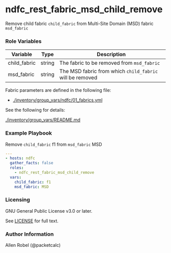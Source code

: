 # ndfc_rest_fabric_msd_child_remove

Remove child fabric ``child_fabric`` from Multi-Site Domain (MSD) fabric ``msd_fabric``

### Role Variables

Variable        | Type   | Description
----------------|--------|----------------------------------------
child_fabric    | string | The fabric to be removed from ``msd_fabric``
msd_fabric      | string | The MSD fabric from which ``child_fabric`` will be removed

Fabric parameters are defined in the following file:

- [./inventory/group_vars/ndfc/01_fabrics.yml](/inventory/group_vars/ndfc/01_fabrics.yml)

See the following for details:

[./inventory/group_vars/README.md](/inventory/group_vars/README.md)

### Example Playbook

Remove ``child_fabric`` f1 from ``msd_fabric`` MSD

```yaml
---
- hosts: ndfc
  gather_facts: false
  roles:
    - ndfc_rest_fabric_msd_child_remove
  vars:
    child_fabric: f1
    msd_fabric: MSD
```

### Licensing

GNU General Public License v3.0 or later.

See [LICENSE](https://www.gnu.org/licenses/gpl-3.0.txt) for full text.

### Author Information

Allen Robel (@packetcalc)
